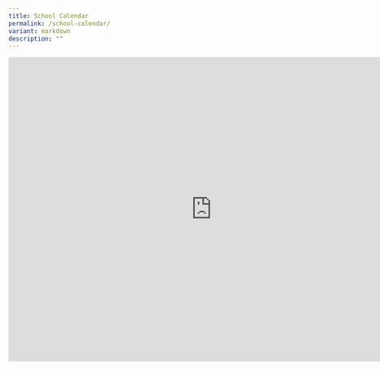 ```yaml
---
title: School Calendar
permalink: /school-calendar/
variant: markdown
description: ""
---
```

<iframe scrolling="no" frameborder="0" height="600" width="800" style="border: 0" src="https://calendar.google.com/calendar/embed?src=c_6a3b555fc79a6729cd74591b7dfaba3f16f667b394794c293005a71e13182d35%40group.calendar.google.com&amp;ctz=Asia%2FSingapore"></iframe>